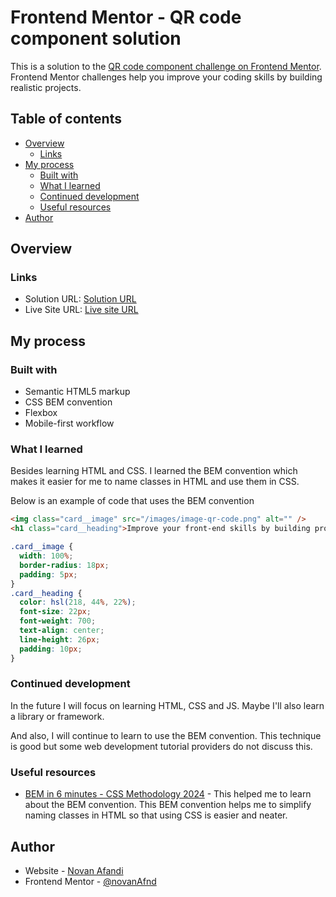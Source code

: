 # Frontend Mentor - QR code component solution

This is a solution to the [QR code component challenge on Frontend Mentor](https://www.frontendmentor.io/challenges/qr-code-component-iux_sIO_H). Frontend Mentor challenges help you improve your coding skills by building realistic projects.

## Table of contents

- [Overview](#overview)
  - [Links](#links)
- [My process](#my-process)
  - [Built with](#built-with)
  - [What I learned](#what-i-learned)
  - [Continued development](#continued-development)
  - [Useful resources](#useful-resources)
- [Author](#author)

## Overview

### Links

- Solution URL: [Solution URL](https://github.com/novanAfnd/frontend-mentor-qr-code-component)
- Live Site URL: [Live site URL](https://novanafnd.github.io/frontend-mentor-qr-code-component/)

## My process

### Built with

- Semantic HTML5 markup
- CSS BEM convention
- Flexbox
- Mobile-first workflow

### What I learned

Besides learning HTML and CSS. I learned the BEM convention which makes it easier for me to name classes in HTML and use them in CSS.

Below is an example of code that uses the BEM convention

```html
<img class="card__image" src="/images/image-qr-code.png" alt="" />
<h1 class="card__heading">Improve your front-end skills by building projects</h1>
```

```css
.card__image {
  width: 100%;
  border-radius: 18px;
  padding: 5px;
}
.card__heading {
  color: hsl(218, 44%, 22%);
  font-size: 22px;
  font-weight: 700;
  text-align: center;
  line-height: 26px;
  padding: 10px;
}
```

### Continued development

In the future I will focus on learning HTML, CSS and JS. Maybe I'll also learn a library or framework.

And also, I will continue to learn to use the BEM convention. This technique is good but some web development tutorial providers do not discuss this.

### Useful resources

- [BEM in 6 minutes - CSS Methodology 2024](https://www.youtube.com/watch?v=xaXmoVZ3koo) - This helped me to learn about the BEM convention. This BEM convention helps me to simplify naming classes in HTML so that using CSS is easier and neater.

## Author

- Website - [Novan Afandi](https://kosmikkoding.my.id/)
- Frontend Mentor - [@novanAfnd](https://www.frontendmentor.io/profile/novanAfnd)
